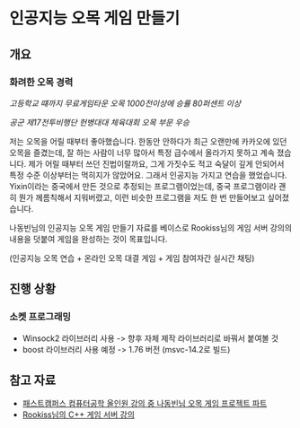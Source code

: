 # 인공지능 오목 게임 만들기

## 개요

### 화려한 오목 경력

*고등학교 떄까지 무료게임타운 오목 1000전이상에 승률 80퍼센트 이상*

*공군 제17전투비행단 헌병대대 체육대회 오목 부문 우승*



저는 오목을 어릴 때부터 좋아했습니다. 한동안 안하다가 최근 오랜만에 카카오에 있던 오목을 즐겼는데, 잘 하는 사람이 너무 많아서 특정 급수에서 올라가지 못하고 계속 졌습니다. 제가 어릴 때부터 쓰던 진법이랄까요, 그게 가짓수도 적고 숙달이 깊게 안되어서 특정 수준 이상부터는 먹히지가 않았어요. 그래서 인공지능 가지고 연습을 했었습니다. Yixin이라는 중국에서 만든 것으로 추정되는 프로그램이었는데, 중국 프로그램이라 괜히 뭔가 께름칙해서 지워버렸고, 이런 비슷한 프로그램을 저도 한 번 만들어보고 싶어졌습니다.



나동빈님의 인공지능 오목 게임 만들기 자료를 베이스로 Rookiss님의 게임 서버 강의의 내용을 덧붙여 게임을 완성하는 것이 목표입니다.

(인공지능 오목 연습 + 온라인 오목 대결 게임 + 게임 참여자간 실시간 채팅)



## 진행 상황

### 소켓 프로그래밍

- Winsock2 라이브러리 사용 -> 향후 자체 제작 라이브러리로 바꿔서 붙여볼 것
- boost 라이브러리 사용 예정 -> 1.76 버전 (msvc-14.2로 빌드)



## 참고 자료

- [패스트캠퍼스 컴퓨터공학 올인원 강의 중 나동빈님 오목 게임 프로젝트 파트](https://fastcampus.co.kr/dev_online_cs)
- [Rookiss님의 C++ 게임 서버 강의](https://www.inflearn.com/course/%EC%96%B8%EB%A6%AC%EC%96%BC-3d-mmorpg-4/) 

